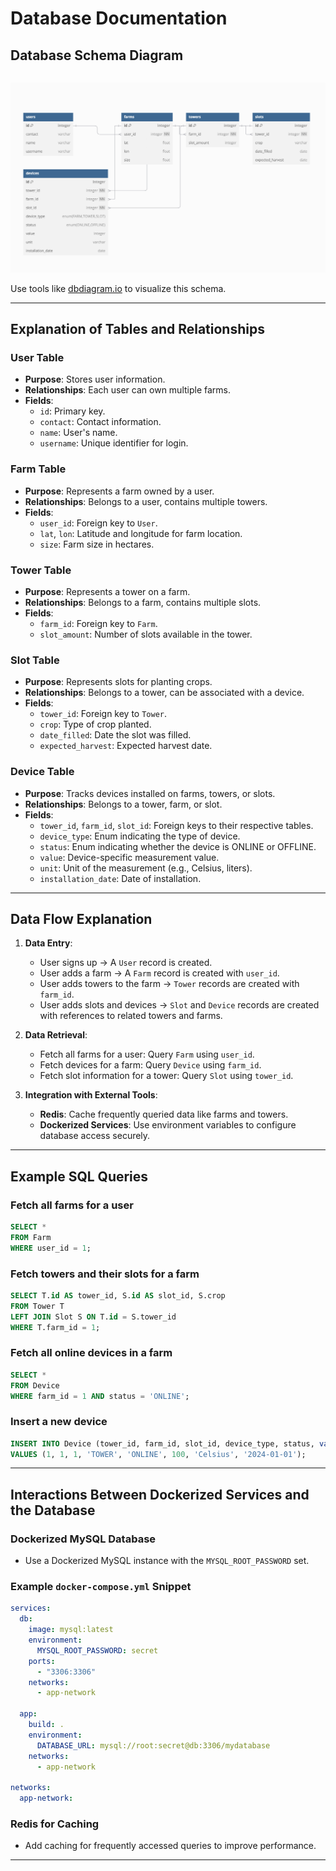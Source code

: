 # Database Documentation

## Database Schema Diagram

```plaintext

```
![Alt text](../images/ERdiagram.png)

Use tools like [dbdiagram.io](https://dbdiagram.io) to visualize this schema.

---

## Explanation of Tables and Relationships

### **User Table**
- **Purpose**: Stores user information.
- **Relationships**: Each user can own multiple farms.
- **Fields**:
    - `id`: Primary key.
    - `contact`: Contact information.
    - `name`: User's name.
    - `username`: Unique identifier for login.

### **Farm Table**
- **Purpose**: Represents a farm owned by a user.
- **Relationships**: Belongs to a user, contains multiple towers.
- **Fields**:
    - `user_id`: Foreign key to `User`.
    - `lat`, `lon`: Latitude and longitude for farm location.
    - `size`: Farm size in hectares.

### **Tower Table**
- **Purpose**: Represents a tower on a farm.
- **Relationships**: Belongs to a farm, contains multiple slots.
- **Fields**:
    - `farm_id`: Foreign key to `Farm`.
    - `slot_amount`: Number of slots available in the tower.

### **Slot Table**
- **Purpose**: Represents slots for planting crops.
- **Relationships**: Belongs to a tower, can be associated with a device.
- **Fields**:
    - `tower_id`: Foreign key to `Tower`.
    - `crop`: Type of crop planted.
    - `date_filled`: Date the slot was filled.
    - `expected_harvest`: Expected harvest date.

### **Device Table**
- **Purpose**: Tracks devices installed on farms, towers, or slots.
- **Relationships**: Belongs to a tower, farm, or slot.
- **Fields**:
    - `tower_id`, `farm_id`, `slot_id`: Foreign keys to their respective tables.
    - `device_type`: Enum indicating the type of device.
    - `status`: Enum indicating whether the device is ONLINE or OFFLINE.
    - `value`: Device-specific measurement value.
    - `unit`: Unit of the measurement (e.g., Celsius, liters).
    - `installation_date`: Date of installation.

---

## Data Flow Explanation

1. **Data Entry**:
    - User signs up → A `User` record is created.
    - User adds a farm → A `Farm` record is created with `user_id`.
    - User adds towers to the farm → `Tower` records are created with `farm_id`.
    - User adds slots and devices → `Slot` and `Device` records are created with references to related towers and farms.

2. **Data Retrieval**:
    - Fetch all farms for a user: Query `Farm` using `user_id`.
    - Fetch devices for a farm: Query `Device` using `farm_id`.
    - Fetch slot information for a tower: Query `Slot` using `tower_id`.

3. **Integration with External Tools**:
    - **Redis**: Cache frequently queried data like farms and towers.
    - **Dockerized Services**: Use environment variables to configure database access securely.

---

## Example SQL Queries

### Fetch all farms for a user
```sql
SELECT *
FROM Farm
WHERE user_id = 1;
```

### Fetch towers and their slots for a farm
```sql
SELECT T.id AS tower_id, S.id AS slot_id, S.crop
FROM Tower T
LEFT JOIN Slot S ON T.id = S.tower_id
WHERE T.farm_id = 1;
```

### Fetch all online devices in a farm
```sql
SELECT *
FROM Device
WHERE farm_id = 1 AND status = 'ONLINE';
```

### Insert a new device
```sql
INSERT INTO Device (tower_id, farm_id, slot_id, device_type, status, value, unit, installation_date)
VALUES (1, 1, 1, 'TOWER', 'ONLINE', 100, 'Celsius', '2024-01-01');
```

---

## Interactions Between Dockerized Services and the Database

### Dockerized MySQL Database
- Use a Dockerized MySQL instance with the `MYSQL_ROOT_PASSWORD` set.

### Example `docker-compose.yml` Snippet
```yaml
services:
  db:
    image: mysql:latest
    environment:
      MYSQL_ROOT_PASSWORD: secret
    ports:
      - "3306:3306"
    networks:
      - app-network

  app:
    build: .
    environment:
      DATABASE_URL: mysql://root:secret@db:3306/mydatabase
    networks:
      - app-network

networks:
  app-network:
```

### Redis for Caching
- Add caching for frequently accessed queries to improve performance.

---


